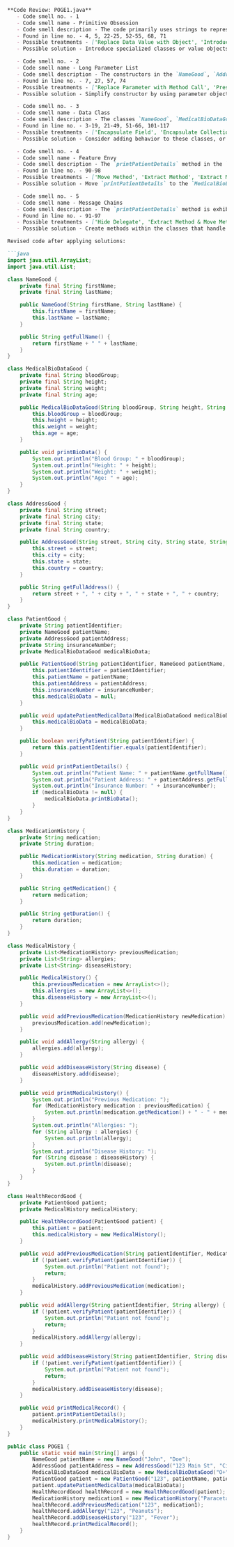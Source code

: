 ```markdown
**Code Review: POGE1.java**
   - Code smell no. - 1
   - Code smell name - Primitive Obsession
   - Code smell description - The code primarily uses strings to represent data that could be encapsulated within objects for better clarity and maintenance, such as blood group, height, weight, and address fields.
   - Found in line no. - 4, 5, 22-25, 52-55, 68, 71
   - Possible treatments - ['Replace Data Value with Object', 'Introduce Parameter Object or Preserve Whole Object', ' Replace Type Code with Class, Replace Type Code with Subclasses or Replace Type Code with State/Strategy', 'Replace Array with Object']
   - Possible solution - Introduce specialized classes or value objects to encapsulate the primitive attributes. For example, create a `BloodGroup` class, `Height` class, `Weight` class, and `Address` class to encapsulate these fields.

   - Code smell no. - 2
   - Code smell name - Long Parameter List
   - Code smell description - The constructors in the `NameGood`, `AddressGood`, and `MedicalBioDataGood` classes have multiple parameters which can be difficult to manage and understand.
   - Found in line no. - 7, 27, 57, 74
   - Possible treatments - ['Replace Parameter with Method Call', 'Preserve Whole Object', 'Introduce Parameter Object']
   - Possible solution - Simplify constructor by using parameter objects or encapsulating related parameters within a single object.

   - Code smell no. - 3
   - Code smell name - Data Class
   - Code smell description - The classes `NameGood`, `MedicalBioDataGood`, `AddressGood`, `MedicationHistory` mostly consist of getter methods with little or no functionality.
   - Found in line no. - 3-19, 21-49, 51-66, 101-117
   - Possible treatments - ['Encapsulate Field', 'Encapsulate Collection', 'Move Method and Extract Method', 'Remove Setting Method and Hide Method']
   - Possible solution - Consider adding behavior to these classes, or move some functionality related to these data fields from other classes if applicable.

   - Code smell no. - 4
   - Code smell name - Feature Envy
   - Code smell description - The `printPatientDetails` method in the `PatientGood` class heavily relies on data from the `MedicalBioDataGood` and `NameGood` classes, which suggests these methods might be better placed within those classes.
   - Found in line no. - 90-98
   - Possible treatments - ['Move Method', 'Extract Method', 'Extract Method', 'Extract Method with Move Method']
   - Possible solution - Move `printPatientDetails` to the `MedicalBioDataGood` or `NameGood` class or break it into multiple methods and distribute to relevant classes.

   - Code smell no. - 5
   - Code smell name - Message Chains
   - Code smell description - The `printPatientDetails` method is exhibiting deep message chains when accessing properties of other objects to construct output strings.
   - Found in line no. - 91-97
   - Possible treatments - ['Hide Delegate', 'Extract Method & Move Method']
   - Possible solution - Create methods within the classes that handle the message chain like `String getPatientFullName()` in `NameGood` to simplify message chains.

Revised code after applying solutions:

```java
import java.util.ArrayList;
import java.util.List;

class NameGood {
    private final String firstName;
    private final String lastName;

    public NameGood(String firstName, String lastName) {
        this.firstName = firstName;
        this.lastName = lastName;
    }

    public String getFullName() {
        return firstName + " " + lastName;
    }
}

class MedicalBioDataGood {
    private final String bloodGroup;
    private final String height;
    private final String weight;
    private final String age;

    public MedicalBioDataGood(String bloodGroup, String height, String weight, String age) {
        this.bloodGroup = bloodGroup;
        this.height = height;
        this.weight = weight;
        this.age = age;
    }

    public void printBioData() {
        System.out.println("Blood Group: " + bloodGroup);
        System.out.println("Height: " + height);
        System.out.println("Weight: " + weight);
        System.out.println("Age: " + age);
    }
}

class AddressGood {
    private final String street;
    private final String city;
    private final String state;
    private final String country;

    public AddressGood(String street, String city, String state, String country) {
        this.street = street;
        this.city = city;
        this.state = state;
        this.country = country;
    }

    public String getFullAddress() {
        return street + ", " + city + ", " + state + ", " + country;
    }
}

class PatientGood {
    private String patientIdentifier;
    private NameGood patientName;
    private AddressGood patientAddress;
    private String insuranceNumber;
    private MedicalBioDataGood medicalBioData;

    public PatientGood(String patientIdentifier, NameGood patientName, AddressGood patientAddress, String insuranceNumber) {
        this.patientIdentifier = patientIdentifier;
        this.patientName = patientName;
        this.patientAddress = patientAddress;
        this.insuranceNumber = insuranceNumber;
        this.medicalBioData = null;
    }

    public void updatePatientMedicalData(MedicalBioDataGood medicalBioData) {
        this.medicalBioData = medicalBioData;
    }

    public boolean verifyPatient(String patientIdentifier) {
        return this.patientIdentifier.equals(patientIdentifier);
    }

    public void printPatientDetails() {
        System.out.println("Patient Name: " + patientName.getFullName());
        System.out.println("Patient Address: " + patientAddress.getFullAddress());
        System.out.println("Insurance Number: " + insuranceNumber);
        if (medicalBioData != null) {
            medicalBioData.printBioData();
        }
    }
}

class MedicationHistory {
    private String medication;
    private String duration;

    public MedicationHistory(String medication, String duration) {
        this.medication = medication;
        this.duration = duration;
    }

    public String getMedication() {
        return medication;
    }

    public String getDuration() {
        return duration;
    }
}

class MedicalHistory {
    private List<MedicationHistory> previousMedication;
    private List<String> allergies;
    private List<String> diseaseHistory;

    public MedicalHistory() {
        this.previousMedication = new ArrayList<>();
        this.allergies = new ArrayList<>();
        this.diseaseHistory = new ArrayList<>();
    }

    public void addPreviousMedication(MedicationHistory newMedication) {
        previousMedication.add(newMedication);
    }

    public void addAllergy(String allergy) {
        allergies.add(allergy);
    }

    public void addDiseaseHistory(String disease) {
        diseaseHistory.add(disease);
    }

    public void printMedicalHistory() {
        System.out.println("Previous Medication: ");
        for (MedicationHistory medication : previousMedication) {
            System.out.println(medication.getMedication() + " - " + medication.getDuration());
        }
        System.out.println("Allergies: ");
        for (String allergy : allergies) {
            System.out.println(allergy);
        }
        System.out.println("Disease History: ");
        for (String disease : diseaseHistory) {
            System.out.println(disease);
        }
    }
}

class HealthRecordGood {
    private PatientGood patient;
    private MedicalHistory medicalHistory;

    public HealthRecordGood(PatientGood patient) {
        this.patient = patient;
        this.medicalHistory = new MedicalHistory();
    }

    public void addPreviousMedication(String patientIdentifier, MedicationHistory medication) {
        if (!patient.verifyPatient(patientIdentifier)) {
            System.out.println("Patient not found");
            return;
        }
        medicalHistory.addPreviousMedication(medication);
    }

    public void addAllergy(String patientIdentifier, String allergy) {
        if (!patient.verifyPatient(patientIdentifier)) {
            System.out.println("Patient not found");
            return;
        }
        medicalHistory.addAllergy(allergy);
    }

    public void addDiseaseHistory(String patientIdentifier, String disease) {
        if (!patient.verifyPatient(patientIdentifier)) {
            System.out.println("Patient not found");
            return;
        }
        medicalHistory.addDiseaseHistory(disease);
    }

    public void printMedicalRecord() {
        patient.printPatientDetails();
        medicalHistory.printMedicalHistory();
    }
}

public class POGE1 {
    public static void main(String[] args) {
        NameGood patientName = new NameGood("John", "Doe");
        AddressGood patientAddress = new AddressGood("123 Main St", "City", "State", "Country");
        MedicalBioDataGood medicalBioData = new MedicalBioDataGood("O+", "6", "70", "30");
        PatientGood patient = new PatientGood("123", patientName, patientAddress, "1234");
        patient.updatePatientMedicalData(medicalBioData);
        HealthRecordGood healthRecord = new HealthRecordGood(patient);
        MedicationHistory medication1 = new MedicationHistory("Paracetamol", "3 times a day");
        healthRecord.addPreviousMedication("123", medication1);
        healthRecord.addAllergy("123", "Peanuts");
        healthRecord.addDiseaseHistory("123", "Fever");
        healthRecord.printMedicalRecord();
    }
}
```
```
